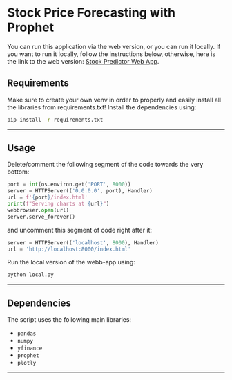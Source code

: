 # Stock Price Forecasting with Prophet

You can run this application via the web version, or you can run it locally. If you want to run it locally, 
follow the instructions below, otherwise, here is the link to the web version: [Stock Predictor Web App](https://stockpredictor-l0iq.onrender.com).

## Requirements

Make sure to create your own venv in order to properly and easily install all the libraries from requirements.txt!
Install the dependencies using:

```bash
pip install -r requirements.txt
```

---

## Usage

Delete/comment the following segment of the code towards the very bottom:
```python
port = int(os.environ.get('PORT', 8000))
server = HTTPServer(('0.0.0.0', port), Handler)
url = f'{port}/index.html'
print(f"Serving charts at {url}")
webbrowser.open(url)
server.serve_forever()
```

and uncomment this segment of code right after it:
```python
server = HTTPServer(('localhost', 8000), Handler)
url = 'http://localhost:8000/index.html'
```

Run the local version of the webb-app using:

```bash
python local.py
```

---

## Dependencies

The script uses the following main libraries:

- `pandas`
- `numpy`
- `yfinance`
- `prophet`
- `plotly`

---
